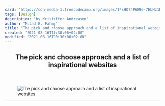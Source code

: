 ```yaml
---
card: "https://cdn-media-1.freecodecamp.org/images/1*sHQ74P6D9e-7EbHz1B-bNQ.jpeg"
tags: [Design]
description: "by Kristoffer Andreasen"
author: "Milad E. Fahmy"
title: "The pick and choose approach and a list of inspirational websites"
created: "2021-08-16T10:30:06+02:00"
modified: "2021-08-16T10:30:06+02:00"
---
```

<div class="site-wrapper">
<main id="site-main" class="site-main outer">
<div class="inner">
<article class="post-full post tag-design tag-web-design tag-web-development ">
<header class="post-full-header">
<h1 class="post-full-title">The pick and choose approach and a list of inspirational websites</h1>
</header>
<figure class="post-full-image">
<picture>
<source media="(max-width: 700px)" sizes="1px" srcset="data:image/gif;base64,R0lGODlhAQABAIAAAAAAAP///yH5BAEAAAAALAAAAAABAAEAAAIBRAA7 1w">
<source media="(min-width: 701px)" sizes="(max-width: 800px) 400px,
(max-width: 1170px) 700px,
1400px" srcset="https://cdn-media-1.freecodecamp.org/images/1*sHQ74P6D9e-7EbHz1B-bNQ.jpeg 300w,
https://cdn-media-1.freecodecamp.org/images/1*sHQ74P6D9e-7EbHz1B-bNQ.jpeg 600w,
https://cdn-media-1.freecodecamp.org/images/1*sHQ74P6D9e-7EbHz1B-bNQ.jpeg 1000w,
https://cdn-media-1.freecodecamp.org/images/1*sHQ74P6D9e-7EbHz1B-bNQ.jpeg 2000w">
<img onerror="this.style.display='none'" src="https://cdn-media-1.freecodecamp.org/images/1*sHQ74P6D9e-7EbHz1B-bNQ.jpeg" alt="The pick and choose approach and a list of inspirational websites">
</picture>
</figure>
<section class="post-full-content">
<div class="post-content medium-migrated-article">
</div>
<hr>
</section>
</article>
</div>
</main>
</div>
<!-- Google Tag Manager (noscript) -->
<!-- End Google Tag Manager (noscript) -->
